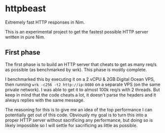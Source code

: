 # httpbeast

Extremely fast HTTP responses in Nim.

This is an experimental project to get the fastest possible HTTP server written
in pure Nim.

## First phase

The first phase is to build an HTTP server that cheats to get as many req/s as
possible (as benchmarked by wrk).
This phase is mostly complete.

I benchmarked this by executing it on a 2 vCPU & 2GB Digital Ocean VPS, then
running `wrk -c256 -t2 http://ip:8080` on a separate VPS (on the same
private network).
I was able to get it to almost 100k req/s with 2 threads. But keep in mind that
the code cheats a lot, it doesn't parse the headers and it always replies with
the same message.

The reasoning for this is to give me an idea of the top performance I can
potentially get out of this code. Obviously my goal is to turn this into a
proper HTTP server without sacrificing any performance, but doing so is
likely impossible so I will settle for sacrificing as little as possible.
